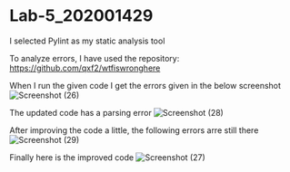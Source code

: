 # Lab-5_202001429

I selected Pylint as my static analysis tool 

To analyze errors, I have used the repository: https://github.com/qxf2/wtfiswronghere

When I run the given code I get the errors given in the below screenshot
![Screenshot (26)](https://user-images.githubusercontent.com/75574940/227495800-a3e90a6d-7a97-419d-bdfa-62cf686a6006.png)

The updated code has a parsing error
![Screenshot (28)](https://user-images.githubusercontent.com/75574940/227497249-8e787fd7-2bf4-4ff4-8e74-0aa251c41c25.png)

After improving the code a little, the following errors arre still there
![Screenshot (29)](https://user-images.githubusercontent.com/75574940/227498605-b5bf8862-a9ee-4010-a8ff-d3d75f70696b.png)

Finally here is the improved code
![Screenshot (27)](https://user-images.githubusercontent.com/75574940/227496578-201a1e9b-7f62-4728-9d98-b4185e993bda.png)

